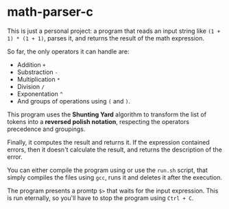 # math-parser-c

This is just a personal project: a program that reads an input string like `(1 + 1) * (1 + 1)`, parses it, and returns the result of the math expression.

So far, the only operators it can handle are:

- Addition `+`
- Substraction `-`
- Multiplication `*`
- Division `/`
- Exponentation `^`
- And groups of operations using `(` and `)`.

This program uses the **Shunting Yard** algorithm to transform the list of tokens into a **reversed polish notation**, respecting the operators precedence and groupings.

Finally, it computes the result and returns it. If the expression contained errors, then it doesn't calculate the result, and returns the description of the error.

You can either compile the program using or use the `run.sh` script, that simply compiles the files using `gcc`, runs it and deletes it after the execution.

The program presents a promtp `$>` that waits for the input expression. This is run eternally, so you'll have to stop the program using `Ctrl + C`.
